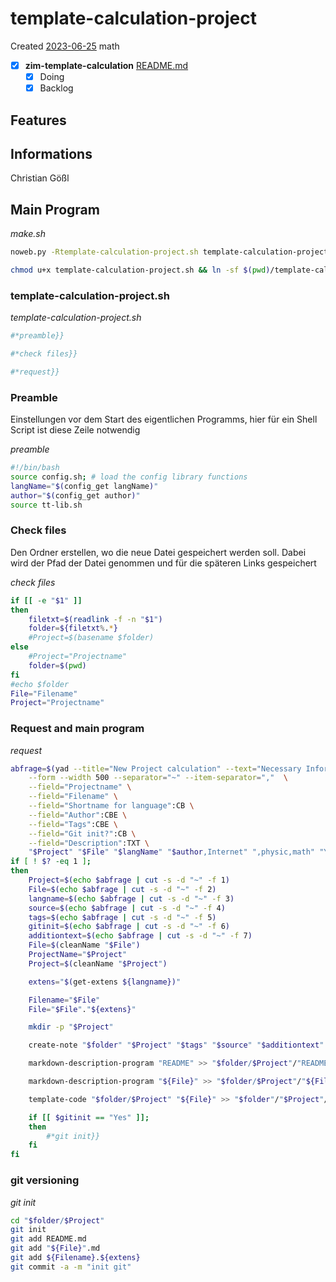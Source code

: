 # template-calculation-project
Created [2023-06-25]()
math
- [x] **zim-template-calculation** [README.md](README.md)
    - [x] Doing
    - [x] Backlog

## Features



## Informations
 Christian Gößl


## Main Program

*make.sh*
```bash
noweb.py -Rtemplate-calculation-project.sh template-calculation-project.sh.md > template-calculation-project.sh && date
```


```bash
chmod u+x template-calculation-project.sh && ln -sf $(pwd)/template-calculation-project.sh ~/.local/bin/template-calculation-project.sh && echo 'fertig'
 ```


### template-calculation-project.sh
*template-calculation-project.sh*
```bash
#*preamble}}

#*check files}}

#*request}}

```

### Preamble

Einstellungen vor dem Start des eigentlichen Programms, hier für ein Shell Script ist diese Zeile notwendig

*preamble*
```bash
#!/bin/bash
source config.sh; # load the config library functions
langName="$(config_get langName)"
author="$(config_get author)"
source tt-lib.sh
```

### Check files

Den Ordner erstellen, wo die neue Datei gespeichert werden soll. Dabei wird der Pfad der Datei genommen und für die späteren Links gespeichert

*check files*
```bash
if [[ -e "$1" ]]
then
    filetxt=$(readlink -f -n "$1")
    folder=${filetxt%.*}
    #Project=$(basename $folder)
else
    #Project="Projectname"
    folder=$(pwd)
fi
#echo $folder
File="Filename"
Project="Projectname"
```

### Request and main program

*request*
```bash
abfrage=$(yad --title="New Project calculation" --text="Necessary Informations:" \
	--form --width 500 --separator="~" --item-separator=","  \
	--field="Projectname" \
	--field="Filename" \
	--field="Shortname for language":CB \
	--field="Author":CBE \
	--field="Tags":CBE \
	--field="Git init?":CB \
	--field="Description":TXT \
	"$Project" "$File" "$langName" "$author,Internet" ",physic,math" "Yes,No" "$additiontext")
if [ ! $? -eq 1 ];
then
	Project=$(echo $abfrage | cut -s -d "~" -f 1)
	File=$(echo $abfrage | cut -s -d "~" -f 2)
	langname=$(echo $abfrage | cut -s -d "~" -f 3)
	source=$(echo $abfrage | cut -s -d "~" -f 4)
	tags=$(echo $abfrage | cut -s -d "~" -f 5)
	gitinit=$(echo $abfrage | cut -s -d "~" -f 6)
	additiontext=$(echo $abfrage | cut -s -d "~" -f 7)
	File=$(cleanName "$File")
    ProjectName="$Project"
    Project=$(cleanName "$Project")

    extens="$(get-extens ${langname})"

    Filename="$File"
    File="$File"."${extens}"

	mkdir -p "$Project"

	create-note "$folder" "$Project" "$tags" "$source" "$additiontext" >> "$folder"/"$Project".md

	markdown-description-program "README" >> "$folder/$Project"/"README".md

	markdown-description-program "${File}" >> "$folder/$Project"/"${File}".md

	template-code "$folder/$Project" "${File}" >> "$folder"/"$Project"/"${File}".md

	if [[ $gitinit == "Yes" ]];
	then
		#*git init}}
	fi
fi
```

### git versioning

*git init*
```bash
cd "$folder/$Project"
git init
git add README.md
git add "${File}".md
git add ${Filename}.${extens}
git commit -a -m "init git"
```

